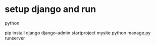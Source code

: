 # setup django and run

python

pip install django
django-admin startproject mysite
python manage.py runserver
